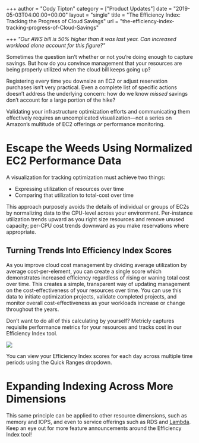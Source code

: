 +++
author = "Cody Tipton"
category = ["Product Updates"]
date = "2019-05-03T04:00:00+00:00"
layout = "single"
title = "The Efficiency Index: Tracking the Progress of Cloud Savings"
url = "the-efficiency-index-tracking-progress-of-Cloud-Savings"

+++
_"Our AWS bill is 50% higher than it was last year. Can increased workload alone account for this figure?"_

Sometimes the question isn’t whether or not you’re doing enough to capture savings. But how do you convince management that your resources are being properly utilized when the cloud bill keeps going up?

Registering every time you downsize an EC2 or adjust reservation purchases isn’t very practical. Even a complete list of specific actions doesn’t address the underlying concern: how do we know _missed_ savings don’t account for a large portion of the hike?

Validating your infrastructure optimization efforts and communicating them effectively requires an uncomplicated visualization—not a series on Amazon’s multitude of EC2 offerings _or_ performance monitoring.

# Escape the Weeds Using Normalized EC2 Performance Data

A visualization for tracking optimization must achieve two things:

* Expressing utilization of resources over time
* Comparing that utilization to total-cost over time

This approach purposely avoids the details of individual or groups of EC2s by normalizing data to the CPU-level across your environment. Per-instance utilization trends upward as you right size resources and remove unused capacity; per-CPU cost trends downward as you make reservations where appropriate.

## Turning Trends Into Efficiency Index Scores

As you improve cloud cost management by dividing average utilization by average cost-per-element, you can create a single score which demonstrates increased efficiency regardless of rising or waning total cost over time. This creates a simple, transparent way of updating management on the cost-effectiveness of your resources over time. You can use this data to initiate optimization projects, validate completed projects, and monitor overall cost-effectiveness as your workloads increase or change throughout the years.

Don’t want to do all of this calculating by yourself? Metricly captures requisite performance metrics for your resources and tracks cost in our Efficiency Index tool.

![](/e-index-blog-cody.png)

You can view your Efficiency Index scores for each day across multiple time periods using the Quick Ranges dropdown.

# Expanding Indexing Across More Dimensions

This same principle can be applied to other resource dimensions, such as memory and IOPS, and even to service offerings such as RDS and [Lambda](https://www.metricly.com/aws-lambda-cost/). Keep an eye out for more feature announcements around the Efficiency Index tool!